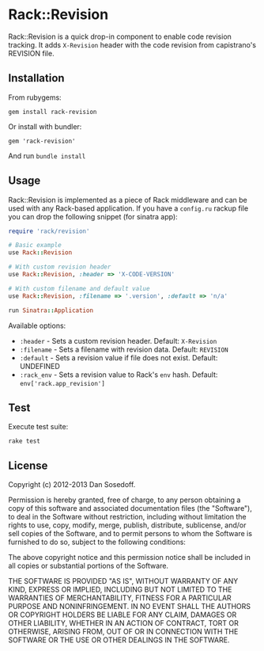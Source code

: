 # Rack::Revision

Rack::Revision is a quick drop-in component to enable code revision tracking. 
It adds `X-Revision` header with the code revision from capistrano's REVISION file.

## Installation

From rubygems:

```
gem install rack-revision
```

Or install with bundler:

```
gem 'rack-revision'
```

And run `bundle install`

## Usage

Rack::Revision is implemented as a piece of Rack middleware and can be used with
any Rack-based application. If you have a `config.ru` rackup file you can 
drop the following snippet (for sinatra app):

```ruby
require 'rack/revision'

# Basic example
use Rack::Revision

# With custom revision header
use Rack::Revision, :header => 'X-CODE-VERSION'

# With custom filename and default value
use Rack::Revision, :filename => '.version', :default => 'n/a'

run Sinatra::Application
```

Available options:

- `:header`   - Sets a custom revision header. Default: `X-Revision`
- `:filename` - Sets a filename with revision data. Default: `REVISION`
- `:default`  - Sets a revision value if file does not exist. Default: UNDEFINED
- `:rack_env` - Sets a revision value to Rack's `env` hash. Default: `env['rack.app_revision']`

## Test

Execute test suite:

```
rake test
```

## License

Copyright (c) 2012-2013 Dan Sosedoff.

Permission is hereby granted, free of charge, to any person obtaining a copy of
this software and associated documentation files (the "Software"), to deal in
the Software without restriction, including without limitation the rights to
use, copy, modify, merge, publish, distribute, sublicense, and/or sell copies of
the Software, and to permit persons to whom the Software is furnished to do so,
subject to the following conditions:

The above copyright notice and this permission notice shall be included in all
copies or substantial portions of the Software.

THE SOFTWARE IS PROVIDED "AS IS", WITHOUT WARRANTY OF ANY KIND, EXPRESS OR
IMPLIED, INCLUDING BUT NOT LIMITED TO THE WARRANTIES OF MERCHANTABILITY, FITNESS
FOR A PARTICULAR PURPOSE AND NONINFRINGEMENT. IN NO EVENT SHALL THE AUTHORS OR
COPYRIGHT HOLDERS BE LIABLE FOR ANY CLAIM, DAMAGES OR OTHER LIABILITY, WHETHER
IN AN ACTION OF CONTRACT, TORT OR OTHERWISE, ARISING FROM, OUT OF OR IN
CONNECTION WITH THE SOFTWARE OR THE USE OR OTHER DEALINGS IN THE SOFTWARE.
